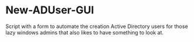 # New-ADUser-GUI
Script with a form to automate the creation Active Directory users for those lazy windows admins that also likes to have something to look at.
